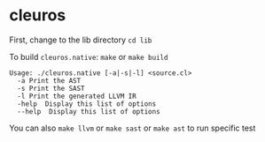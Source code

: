 # cleuros

First, change to the lib directory `cd lib`


To build `cleuros.native`: `make` or `make build` 

```
Usage: ./cleuros.native [-a|-s|-l] <source.cl>
  -a Print the AST
  -s Print the SAST
  -l Print the generated LLVM IR
  -help  Display this list of options
  --help  Display this list of options
```

You can also `make llvm` or `make sast` or `make ast` to run specific test
